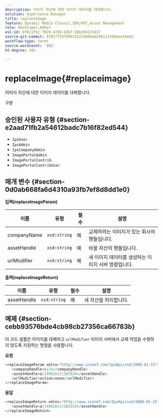 ```yaml
---
description: 이미지 자산에 대한 이미지 데이터를 대체합니다.
solution: Experience Manager
title: replaceImage
feature: Dynamic Media Classic,SDK/API,Asset Management
role: Developer,Admin
exl-id: bf8c1f5c-7829-4750-b5b7-b8b20d115d17
source-git-commit: 4f81f755789613222a66bed2961117604ae19e62
workflow-type: tm+mt
source-wordcount: '101'
ht-degree: 16%

---
```


# replaceImage{#replaceimage}

이미지 자산에 대한 이미지 데이터를 대체합니다.

구문

## 승인된 사용자 유형 {#section-e2aad71fb2a54612badc7b16f82ed544}

* `IpsUser`
* `IpsAdmin`
* `IpsCompanyAdmin`
* `ImagePortalAdmin`
* `ImagePortalContrib`
* `ImagePortalContribUser`

## 매개 변수 {#section-0d0ab668fa6d4310a93fb7ef8d8dd1e0}

**입력(replaceImageParam)**

| 이름 | 유형 | 필수 | 설명 |
|---|---|---|---|
| companyName | `xsd:string` | 예 | 교체하려는 이미지가 있는 회사의 핸들입니다. |
| assetHandle | `xsd:string` | 예 | 바꿀 자산의 핸들입니다. |
| urlModifier | `xsd:string` | 예 | 새 이미지 데이터를 생성하는 이미지 서버 명령입니다. |

**출력(replaceImageReturn)**

| 이름 | 유형 | 필수 | 설명 |
|---|---|---|---|
| assetHandle | `xsd:string` | 예 | 새 자산을 처리합니다. |

## 예제 {#section-cebb93576bde4cb98cb27356ca66783b}

이 코드 샘플은 이미지를 대체하고 `urlModifier` 이미지 서버에서 교체 작업을 수행하지 않도록 지정하는 명령을 사용합니다.

**요청**

```java
<replaceImageParam xmlns="http://www.scene7.com/IpsApi/xsd/2008-01-15">
   <companyHandle>c|21</companyHandle>
   <assetHandle>a|140626|1|102524</assetHandle>
   <urlModifier>action=none</urlModifier>
</replaceImageParam>
```

**응답**

```java
<replaceImageReturn xmlns="http://www.scene7.com/IpsApi/xsd/2008-01-15">
   <assetHandle>a|140626|1|102524</assetHandle>
</replaceImageReturn>
```

